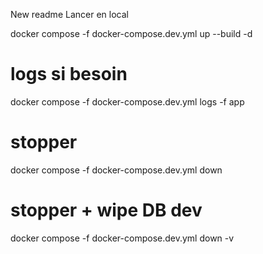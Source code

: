 New readme
Lancer en local

docker compose -f docker-compose.dev.yml up --build -d
# logs si besoin
docker compose -f docker-compose.dev.yml logs -f app
# stopper
docker compose -f docker-compose.dev.yml down
# stopper + wipe DB dev
docker compose -f docker-compose.dev.yml down -v
